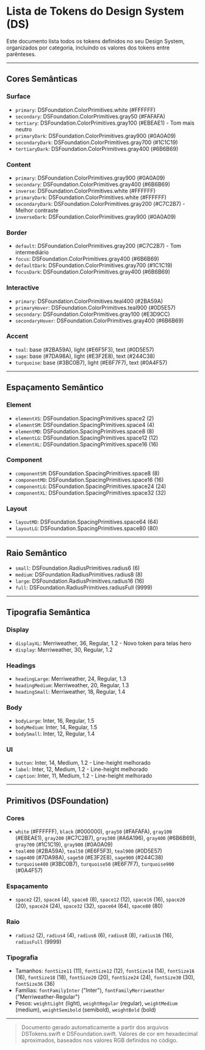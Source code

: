 # Lista de Tokens do Design System (DS)

Este documento lista todos os tokens definidos no seu Design System, organizados por categoria, incluindo os valores dos tokens entre parênteses.

---

## Cores Semânticas

### Surface
- `primary`: DSFoundation.ColorPrimitives.white (#FFFFFF)
- `secondary`: DSFoundation.ColorPrimitives.gray50 (#FAFAFA)
- `tertiary`: DSFoundation.ColorPrimitives.gray100 (#EBEAE1) - Tom mais neutro
- `primaryDark`: DSFoundation.ColorPrimitives.gray900 (#0A0A09)
- `secondaryDark`: DSFoundation.ColorPrimitives.gray700 (#1C1C19)
- `tertiaryDark`: DSFoundation.ColorPrimitives.gray400 (#6B6B69)

### Content
- `primary`: DSFoundation.ColorPrimitives.gray900 (#0A0A09)
- `secondary`: DSFoundation.ColorPrimitives.gray400 (#6B6B69)
- `inverse`: DSFoundation.ColorPrimitives.white (#FFFFFF)
- `primaryDark`: DSFoundation.ColorPrimitives.white (#FFFFFF)
- `secondaryDark`: DSFoundation.ColorPrimitives.gray200 (#C7C2B7) - Melhor contraste
- `inverseDark`: DSFoundation.ColorPrimitives.gray900 (#0A0A09)

### Border
- `default`: DSFoundation.ColorPrimitives.gray200 (#C7C2B7) - Tom intermediário
- `focus`: DSFoundation.ColorPrimitives.gray400 (#6B6B69)
- `defaultDark`: DSFoundation.ColorPrimitives.gray700 (#1C1C19)
- `focusDark`: DSFoundation.ColorPrimitives.gray400 (#6B6B69)

### Interactive
- `primary`: DSFoundation.ColorPrimitives.teal400 (#2BA59A)
- `primaryHover`: DSFoundation.ColorPrimitives.teal900 (#0D5E57)
- `secondary`: DSFoundation.ColorPrimitives.gray100 (#E3D9CC)
- `secondaryHover`: DSFoundation.ColorPrimitives.gray400 (#6B6B69)

### Accent
- `teal`: base (#2BA59A), light (#E6F5F3), text (#0D5E57)
- `sage`: base (#7DA98A), light (#E3F2E8), text (#244C38)
- `turquoise`: base (#3BC0B7), light (#E6F7F7), text (#0A4F57)

---

## Espaçamento Semântico

### Element
- `elementXS`: DSFoundation.SpacingPrimitives.space2 (2)
- `elementSM`: DSFoundation.SpacingPrimitives.space4 (4)
- `elementMD`: DSFoundation.SpacingPrimitives.space8 (8)
- `elementLG`: DSFoundation.SpacingPrimitives.space12 (12)
- `elementXL`: DSFoundation.SpacingPrimitives.space16 (16)

### Component
- `componentSM`: DSFoundation.SpacingPrimitives.space8 (8)
- `componentMD`: DSFoundation.SpacingPrimitives.space16 (16)
- `componentLG`: DSFoundation.SpacingPrimitives.space24 (24)
- `componentXL`: DSFoundation.SpacingPrimitives.space32 (32)

### Layout
- `layoutMD`: DSFoundation.SpacingPrimitives.space64 (64)
- `layoutLG`: DSFoundation.SpacingPrimitives.space80 (80)

---

## Raio Semântico
- `small`: DSFoundation.RadiusPrimitives.radius6 (6)
- `medium`: DSFoundation.RadiusPrimitives.radius8 (8)
- `large`: DSFoundation.RadiusPrimitives.radius16 (16)
- `full`: DSFoundation.RadiusPrimitives.radiusFull (9999)

---

## Tipografia Semântica

### Display
- `displayXL`: Merriweather, 36, Regular, 1.2 - Novo token para telas hero
- `display`: Merriweather, 30, Regular, 1.2

### Headings
- `headingLarge`: Merriweather, 24, Regular, 1.3
- `headingMedium`: Merriweather, 20, Regular, 1.3
- `headingSmall`: Merriweather, 18, Regular, 1.4

### Body
- `bodyLarge`: Inter, 16, Regular, 1.5
- `bodyMedium`: Inter, 14, Regular, 1.5
- `bodySmall`: Inter, 12, Regular, 1.4

### UI
- `button`: Inter, 14, Medium, 1.2 - Line-height melhorado
- `label`: Inter, 12, Medium, 1.2 - Line-height melhorado
- `caption`: Inter, 11, Medium, 1.2 - Line-height melhorado

---

## Primitivos (DSFoundation)

### Cores
- `white` (#FFFFFF), `black` (#000000), `gray50` (#FAFAFA), `gray100` (#EBEAE1), `gray200` (#C7C2B7), `gray300` (#A6A196), `gray400` (#6B6B69), `gray700` (#1C1C19), `gray900` (#0A0A09)
- `teal400` (#2BA59A), `teal50` (#E6F5F3), `teal900` (#0D5E57)
- `sage400` (#7DA98A), `sage50` (#E3F2E8), `sage900` (#244C38)
- `turquoise400` (#3BC0B7), `turquoise50` (#E6F7F7), `turquoise900` (#0A4F57)

### Espaçamento
- `space2` (2), `space4` (4), `space8` (8), `space12` (12), `space16` (16), `space20` (20), `space24` (24), `space32` (32), `space64` (64), `space80` (80)

### Raio
- `radius2` (2), `radius4` (4), `radius6` (6), `radius8` (8), `radius16` (16), `radiusFull` (9999)

### Tipografia
- Tamanhos: `fontSize11` (11), `fontSize12` (12), `fontSize14` (14), `fontSize16` (16), `fontSize18` (18), `fontSize20` (20), `fontSize24` (24), `fontSize30` (30), `fontSize36` (36)
- Famílias: `fontFamilyInter` ("Inter"), `fontFamilyMerriweather` ("Merriweather-Regular")
- Pesos: `weightLight` (light), `weightRegular` (regular), `weightMedium` (medium), `weightSemibold` (semibold), `weightBold` (bold)

---

> Documento gerado automaticamente a partir dos arquivos DSTokens.swift e DSFoundation.swift. Valores de cor em hexadecimal aproximados, baseados nos valores RGB definidos no código.
